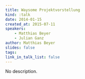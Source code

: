 ```yaml
---
title: Waysome Projektvorstellung
kind: :talk
date: 2014-01-15
created_at: 2015-07-11
speakers:
    - Matthias Beyer
    - Julian Ganz
author: Matthias Beyer
slides: false
tags:
link_in_talk_list: false
---
```


No description.
